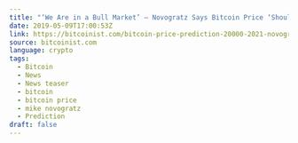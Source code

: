 ```yaml
---
title: "‘We Are in a Bull Market’ – Novogratz Says Bitcoin Price ‘Should’ Be $20K by 2021"
date: 2019-05-09T17:00:53Z
link: https://bitcoinist.com/bitcoin-price-prediction-20000-2021-novogratz/?utm_medium=RSS&utm_source=news.12bit.vn
source: bitcoinist.com
language: crypto
tags:
  - Bitcoin
  - News
  - News teaser
  - bitcoin
  - bitcoin price
  - mike novogratz
  - Prediction
draft: false
---
```

